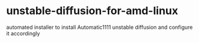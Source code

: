 # unstable-diffusion-for-amd-linux
automated installer to install Automatic1111 unstable diffusion and configure it accordingly
